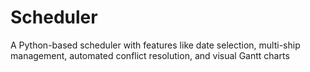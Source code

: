 # Scheduler
A Python-based scheduler with features like date selection, multi-ship management, automated conflict resolution, and visual Gantt charts
